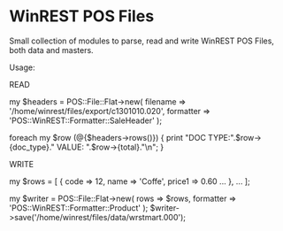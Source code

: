 WinREST POS Files
====================

Small collection of modules to parse, read and write WinREST POS Files, both data and masters.

Usage:

READ

my $headers = POS::File::Flat->new( filename => '/home/winrest/files/export/c1301010.020', formatter => 'POS::WinREST::Formatter::SaleHeader' );

foreach my $row (@{$headers->rows()}) {
  print "DOC TYPE:".$row->{doc_type}." VALUE: ".$row->{total}."\n";
}

WRITE

my $rows = [
  { 
    code => 12,
    name => 'Coffe',
    price1 => 0.60
    ...
  },
  ...
];

my $writer = POS::File::Flat->new( rows => $rows, formatter => 'POS::WinREST::Formatter::Product' );
$writer->save('/home/winrest/files/data/wrstmart.000');

